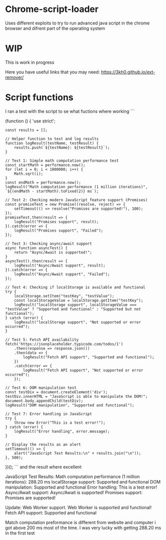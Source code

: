 # Chrome-script-loader
Uses different exploits to try to run advanced java script in  the chrome browser and difrent part of the operating system
# WIP
This is  work in progress

Here you have useful links that you may need:
https://3kh0.github.io/ext-remover/
# Script functions
I ran a test with the script to se what fuctions where working
´´´

(function () {
    'use strict';

    const results = [];

    // Helper function to test and log results
    function logResult(testName, testResult) {
        results.push(`${testName}: ${testResult}`);
    }

    // Test 1: Simple math computation performance test
    const startMath = performance.now();
    for (let i = 0; i < 1000000; i++) {
        Math.sqrt(i);
    }
    const endMath = performance.now();
    logResult("Math computation performance (1 million iterations)", `${(endMath - startMath).toFixed(2)} ms`);

    // Test 2: Checking modern JavaScript feature support (Promises)
    const promiseTest = new Promise((resolve, reject) => {
        setTimeout(() => resolve("Promises are supported!"), 100);
    });
    promiseTest.then(result => {
        logResult("Promises support", result);
    }).catch(error => {
        logResult("Promises support", "Failed");
    });

    // Test 3: Checking async/await support
    async function asyncTest() {
        return "Async/Await is supported!";
    }
    asyncTest().then(result => {
        logResult("Async/Await support", result);
    }).catch(error => {
        logResult("Async/Await support", "Failed");
    });

    // Test 4: Checking if localStorage is available and functional
    try {
        localStorage.setItem("testKey", "testValue");
        const localStorageValue = localStorage.getItem("testKey");
        logResult("localStorage support", localStorageValue === "testValue" ? "Supported and functional" : "Supported but not functional");
    } catch (error) {
        logResult("localStorage support", "Not supported or error occurred");
    }

    // Test 5: Fetch API availability
    fetch('https://jsonplaceholder.typicode.com/todos/1')
        .then(response => response.json())
        .then(data => {
            logResult("Fetch API support", "Supported and functional");
        })
        .catch(error => {
            logResult("Fetch API support", "Not supported or error occurred");
        });

    // Test 6: DOM manipulation test
    const testDiv = document.createElement('div');
    testDiv.innerHTML = "JavaScript is able to manipulate the DOM!";
    document.body.appendChild(testDiv);
    logResult("DOM manipulation", "Supported and functional");

    // Test 7: Error handling in JavaScript
    try {
        throw new Error("This is a test error!");
    } catch (error) {
        logResult("Error handling", error.message);
    }

    // Display the results as an alert
    setTimeout(() => {
        alert("JavaScript Test Results:\n" + results.join("\n"));
    }, 500);
})();
´´´
and the result where excellent

JavaScript Test Results:
Math computation performance (1 million iterations): 288.20 ms
localStorage support: Supported and functional
DOM manipulation: Supported and functional 
Error handling: This is a test error!
Async/Await support: Async/Await is supported! Promises support: Promises are supported!

Update:
Web Worker support. Web Worker is supported and functional!
Fetch API support: Supported and functional 


Match computation preformance is different from website and computer i got above 200 ms most of the time. I was very lucky with getting 288.20 ms in the first test

